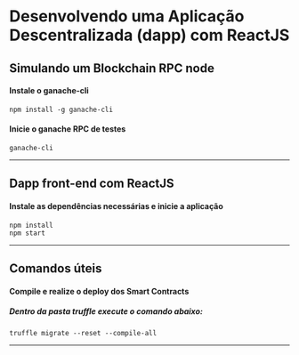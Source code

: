 # Desenvolvendo uma Aplicação Descentralizada (dapp) com ReactJS

## Simulando um Blockchain RPC node

#### Instale o ganache-cli
```console
npm install -g ganache-cli
```

#### Inicie o ganache RPC de testes
```console
ganache-cli
```

---

## Dapp front-end com ReactJS

#### Instale as dependências necessárias e inicie a aplicação
```console
npm install
npm start
```

---

## Comandos úteis

#### Compile e realize o deploy dos Smart Contracts

##### Dentro da pasta truffle execute o comando abaixo:
```console
truffle migrate --reset --compile-all
```

---